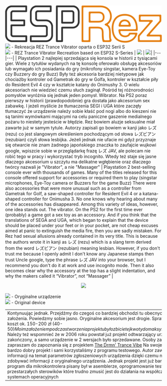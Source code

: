 ![ESPREZ LOGO](./ESPREZ.png)
<img src="https://upload.wikimedia.org/wikipedia/commons/e/e9/Flag_of_Poland_%28normative%29.svg" height="12"/> - Rekreacja REZ Trance Vibrator oparta o ESP32 Serii S<br>
<img src="https://upload.wikimedia.org/wikipedia/commons/a/a5/Flag_of_the_United_Kingdom_%281-2%29.svg" height="12"/> - REZ Trance Vibrator Recreation based on ESP32 S-Series
| <img src="https://upload.wikimedia.org/wikipedia/commons/e/e9/Flag_of_Poland_%28normative%29.svg" height="50"/> | <img src="https://upload.wikimedia.org/wikipedia/commons/a/a5/Flag_of_the_United_Kingdom_%281-2%29.svg" height="50"/>|
|---|---|
| Playstation 2 najlepiej sprzedająca się konsola w historii z tysiącami gier. Wiele z tytułów wydanych na tę konsolę oferowało obsługę akcesoriów lub wymagało ich posiadania do gry (mikrofony singstar, kamera Eye-Toy czy Buzzery do gry Buzz) Były też akcesoria bardziej nietypowe jak chociażby kontroler od Gametrak do gry w Golfa, kontroler w kształcie piły do Resident Evil 4 czy w kształcie katany do Onimushy 3. O wielu akcesoriach nie wiedzieć czemu słuch zaginął. Pośród tej różnorodności pomysłów wyróżnia się jednak jeden pomysł. Wibrator. Na PS2 poraz pierwszy w historii (prawdopodobnie) gra dostała jako akcesorium sex zabawkę. I jeżeli myślicie że tłumaczenia SEGI i UGA które zaczęły tłumaczyć że urządzenie należy sobie kłaść pod nogi albo do kieszeni nie są tanimi wymówkami mającymi na celu paniczne gaszenie medialnego pożaru to niestety jesteście w błędzie. Rez bowiem aluzje seksualne miał zawarte już w samym tytule. Autorzy zapisali go bowiem w kanji jako レズ (rezu) co jest slangowym określeniem pochodzącym od słowa レズビアン (rezubian) czyli słowa lesbijka. Jeżeli jednak nie ufacie mi gdyż przyznaje się otwarcie nie znam żadnego japońskiego znaczka to zaufajcie wujkowi google, wpiszcie sobie w przeglądarkę frazę レズ JAV, ale polecam nie robić tego w pracy i wykorzystać tryb incognito. Wtedy też staje się jasne dlaczego akcesorium u szczytu ma delikatne wgłębienie oraz dlaczego twórcy nazwali je "Vibrator", a nie "Massager" | Playstation 2 best-selling console ever with thousands of games. Many of the titles released for this console offered support for accessories or required them to play (singstar microphones, Eye-Toy camera or Buzzers for the game Buzz) There were also accessories that were more unusual such as a controller from Gametrak for Golf, a saw-shaped controller for Resident Evil 4 or a katana-shaped controller for Onimusha 3. No one knows why hearing about many of the accessories has disappeared. Among this variety of ideas, however, one idea stands out. The vibrator. On the PS2 for the first time ever (probably) a game got a sex toy as an accessory. And if you think that the translations of SEGA and UGA, which began to explain that the device should be placed under your feet or in your pocket, are not cheap excuses aimed at panic to extinguish the media fire, then you are sadly mistaken. For Rez had sexual allusions already contained in its very title. This is because the authors wrote it in kanji as レズ (rezu) which is a slang term derived from the word レズビアン (rezubian) meaning lesbian. However, if you don't trust me because I openly admit I don't know any Japanese stamps then trust Uncle google, type the phrase レズ JAV into your browser, but I recommend you don't do it at work and use incognito mode. Then it also becomes clear why the accessory at the top has a slight indentation, and why the makers called it “Vibrator”, not “Massager” |
<div align="center"><img src="https://blogger.googleusercontent.com/img/b/R29vZ2xl/AVvXsEgG7aq7-F3ubwWpChyl2yWwX82QPCE-kF-gCnBSlf6IT3wZPgx8LIXykv1lCAtB75-w-sRRyAdxdHjPFVhfwhdb8WtZ0jicXru2Yx20TMlZ7dgUYJgJz-xTXcf3e8JpqLu_FAw8/s1600/Game-controller-Rez-Vibrator.jpg"/></div>

<img src="https://upload.wikimedia.org/wikipedia/commons/e/e9/Flag_of_Poland_%28normative%29.svg" height="12"/> - Oryginalne urządzenie<br>
<img src="https://upload.wikimedia.org/wikipedia/commons/a/a5/Flag_of_the_United_Kingdom_%281-2%29.svg" height="12"/> - Original device

|  |  |
|---|---|
| Kontynuując jednak. Przejdźmy do czegoś co bardziej obchodzi tu obecnych niż historia, czyli założenia. Powiedzmy sobie jasno. Oryginalne akcesorium jest drogie. Sprawne urządzenie to koszt ok. 150-200 zł (40-50$) Moim założeniem podczas tworzenia projektu było zbicie tej kwoty do maksymalnie 40 zł (ok. 10$). Należy też wspomnieć że w 2006 roku powstał już projekt odtwarzający urządzenie i został zakończony, a samo urządzenie w 2 wersjach było sprzedawane. Osoby zaintersowane zapraszam do zapoznania się z projektem <a href="https://tim.cexx.org/projects/vibe/">The Drmn' Trance Vibe</a> Na swoje czasy był to bardzo dobry projekt i sami korzystaliśmy z programu testowego. Autor zawarł też masę informacji na temat parametrów zgłoszeniowych urządzenia dzięki czemu nie musieliśmy zdobywać informacji z oryginalnego urządzenia. Jednak projekt jest już bardzo archaiczny program dla mikrokontrolera pisany był w asemblerze, oprogramowanie testowe korzsysta z przestarzałych sterowików które trudno zmusić jest do działania na współczesnych systemach operacyjnych |  |

